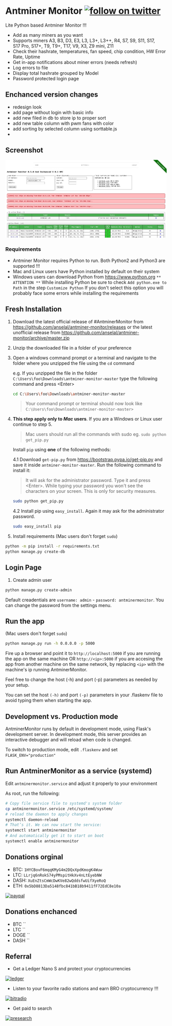 # Antminer Monitor [![follow on twitter][twitter]](https://twitter.com/intent/follow?screen_name=AntminerMonitor)

Lite Python based Antminer Monitor !!!

- Add as many miners as you want
- Supports miners A3, B3, D3, E3, L3, L3+, L3++, R4, S7, S9, S11, S17, S17 Pro, S17+, T9, T9+, T17, V9, X3, Z9 mini, Z11
- Check their hashrate, temperatures, fan speed, chip condition, HW Error Rate, Uptime
- Get in-app notifications about miner errors (needs refresh)
- Log errors to file
- Display total hashrate grouped by Model
- Password protected login page

## Enchanced version changes
- redesign look
- add page without login with basic info
- add new filed in db to store ip to proper sort
- add new table column with pwm fans with color
- add sorting by selected column using sorttable.js
- 
## Screenshot

![Alt text](/antminermonitor/static/images/antminerm.jpg?raw=true "Screenshot v0.5.0 and enchanced v0.1")

### Requirements

- Antminer Monitor requires Python to run. Both Python2 and Python3 are supported !!!
- Mac and Linux users have Python installed by default on their system
- Windows users can download Python from <https://www.python.org>
`** ATTENTION **` While installing Python be sure to check `Add python.exe to Path` in the step `Customize Python`
If you don't select this option you will probably face some errors while installing the requirements

## Fresh Installation

1. Download the latest official release of #AntminerMonitor from <https://github.com/anselal/antminer-monitor/releases>
or the latest unofficial release from <https://github.com/anselal/antminer-monitor/archive/master.zip>
2. Unzip the downloaded file in a folder of your preference
3. Open a windows command prompt or a terminal and navigate to the folder where you unzipped the file using the `cd` command

   e.g. If you unzipped the file in the folder `C:\Users\foo\Downloads\antminer-monitor-master` type the following command and press \<Enter\>

   ```sh
   cd C:\Users\foo\Downloads\antminer-monitor-master
   ```

   > Your command prompt or terminal should now look like  `C:\Users\foo\Downloads\antminer-monitor-master>`

4. **This step apply only to *Mac* users**. If you are a Windows or Linux user continue to step 5.

   > Mac users should run all the commands with sudo eg. `sudo python get_pip.py`

   Install `pip` using __**one**__ of the following methods:

   4.1 Download `get-pip.py` from <https://bootstrap.pypa.io/get-pip.py> and save it inside `antminer-monitor-master`. Run the following command to install it:

      > It will ask for the administrator password. Type it and press \<Enter\>. While typing your password you won't see the characters on your screen. This is only for security measures.

      ```sh
      sudo python get_pip.py
      ```

   4.2 Install pip using `easy_install`. Again it may ask for the administrator password.

      ```sh
      sudo easy_install pip
      ```

5. Install requirements (Mac users don't forget `sudo`)

```sh
python -m pip install -r requirements.txt
python manage.py create-db
```

## Login Page

  1. Create admin user

```sh
python manage.py create-admin
```

Default creadentials are `username: admin` - `password: antminermonitor`. You can change the password from the settings menu.

## Run the app

 (Mac users don't forget `sudo`)

```sh
python manage.py run -h 0.0.0.0 -p 5000
```

Fire up a browser and point it to `http://localhost:5000` if you are running the app on the same machine OR `http://<ip>:5000` if you are accesing the app from another machine on the same network, by replacing `<ip>` with the machine's ip running AntminerMonitor.

Feel free to change the host (-h) and port (-p) parameters as needed by your setup.

You can set the host `(-h)` and port `(-p)` parameters in your .flaskenv file to avoid typing them when starting the app.

## Development vs. Production mode

AntminerMonitor runs by default in development mode, using Flask's development server. In development mode, this server provides an interactive debugger and will reload when code is changed.

To switch to production mode, edit `.flaskenv` and set `FLASK_ENV="production"`

## Run AntminerMonitor as a service (systemd)

Edit `antminermonitor.service` and adjust it properly to your environment

As root, run the following:

```sh
# Copy file service file to systemd's system folder
cp antminermonitor.service /etc/systemd/system/
# reload the daemon to apply changes
systemctl daemon-reload
# That’s it. We can now start the service:
systemctl start antminermonitor
# And automatically get it to start on boot
systemctl enable antminermonitor
```

## Donations orginal

- BTC: `1HYCBovF6mqqKMyG4m2DQxXpdKmogK4Wuw`
- LTC: `LLrjq6nRokS74yPMspitHkXv4nLtEyebNW`
- DASH: `XuEnZtsCmWcDwKVe82wQddsfwUifXyeRoQ`
- ETH: `0x5bD8813Da5148fbc841bB18b9411fF72EdC8e10a`

[![paypal]](https://www.paypal.com/cgi-bin/webscr?cmd=_s-xclick&hosted_button_id=2AQ5RDGB5JVLW&source=url)

## Donations enchanced 
  - BTC  ``
  - LTC ``
  - DOGE ``
  - DASH ``

## Referral

- Get a Ledger Nano S and protect your cryptocurrencies

[![ledger]](https://www.ledgerwallet.com/r/3bf5?path=/products/ledger-nano-s&tracker=AntminerMonitor)

- Listen to your favorite radio stations and earn BRO cryptocurrency !!!

[![bitradio]](http://bitrad.io/?ref=59452)

- Get paid to search

[![presearch]](https://www.presearch.org/signup?rid=113267)

[twitter]: https://img.shields.io/twitter/follow/AntminerMonitor.svg?style=social
[paypal]: https://www.paypalobjects.com/en_US/i/btn/btn_donateCC_LG.gif
[ledger]: https://www.ledgerwallet.com/images/promo/nano-s/ledger_nano-s_7-2-8x9-0.jpg
[bitradio]: https://bitrad.io/images/BRO728x90.gif
[presearch]: https://www.presearch.org/images/rf/ban-4.jpg
